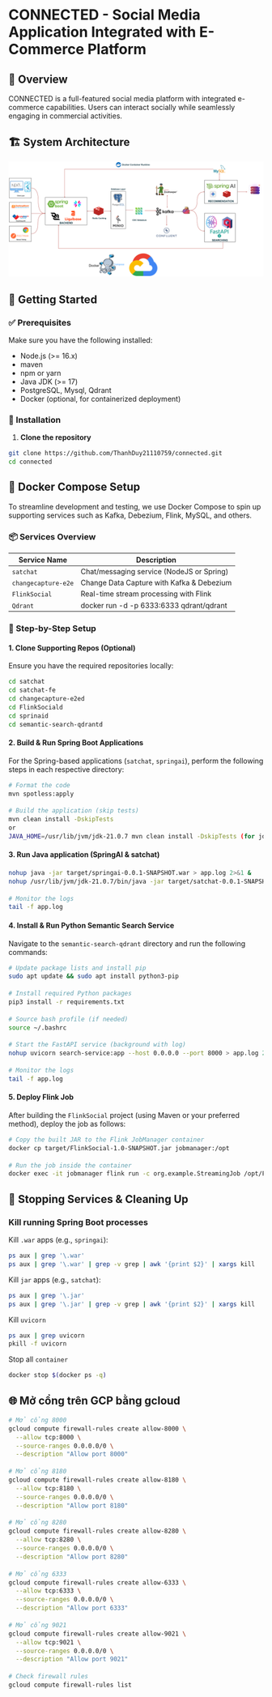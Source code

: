 # CONNECTED - Social Media Application Integrated with E-Commerce Platform

## 📌 Overview

CONNECTED is a full-featured social media platform with integrated e-commerce capabilities. Users can interact socially while seamlessly engaging in commercial activities.

## 🏗️ System Architecture

![System Architecture Diagram](./SYSTEM-ARCHITECTURE.png)

## 🚀 Getting Started

### ✅ Prerequisites

Make sure you have the following installed:

- Node.js (>= 16.x)
- maven
- npm or yarn
- Java JDK (>= 17)
- PostgreSQL, Mysql, Qdrant
- Docker (optional, for containerized deployment)

### 🔧 Installation

1. **Clone the repository**

```bash
git clone https://github.com/ThanhDuy21110759/connected.git
cd connected
```

## 🐳 Docker Compose Setup

To streamline development and testing, we use Docker Compose to spin up supporting services such as Kafka, Debezium, Flink, MySQL, and others.

### 📦 Services Overview

| Service Name        | Description                               |
| ------------------- | ----------------------------------------- |
| `satchat`           | Chat/messaging service (NodeJS or Spring) |
| `changecapture-e2e` | Change Data Capture with Kafka & Debezium |
| `FlinkSocial`       | Real-time stream processing with Flink    |
| `Qdrant`            | docker run -d -p 6333:6333 qdrant/qdrant  |

### 🧰 Step-by-Step Setup

#### 1. Clone Supporting Repos (Optional)

Ensure you have the required repositories locally:

```bash
cd satchat
cd satchat-fe
cd changecapture-e2ed
cd FlinkSociald
cd sprinaid
cd semantic-search-qdrantd
```

#### 2. Build & Run Spring Boot Applications

For the Spring-based applications (`satchat`, `springai`), perform the following steps in each respective directory:

```bash
# Format the code
mvn spotless:apply

# Build the application (skip tests)
mvn clean install -DskipTests
or
JAVA_HOME=/usr/lib/jvm/jdk-21.0.7 mvn clean install -DskipTests (for jdk version 21)
```

#### 3. Run Java application (SpringAI & satchat)

```bash
nohup java -jar target/springai-0.0.1-SNAPSHOT.war > app.log 2>&1 &
nohup /usr/lib/jvm/jdk-21.0.7/bin/java -jar target/satchat-0.0.1-SNAPSHOT.jar > app.log 2>&1 &

# Monitor the logs
tail -f app.log
```

#### 4. Install & Run Python Semantic Search Service

Navigate to the `semantic-search-qdrant` directory and run the following commands:

```bash
# Update package lists and install pip
sudo apt update && sudo apt install python3-pip

# Install required Python packages
pip3 install -r requirements.txt

# Source bash profile (if needed)
source ~/.bashrc

# Start the FastAPI service (background with log)
nohup uvicorn search-service:app --host 0.0.0.0 --port 8000 > app.log 2>&1 &

# Monitor the logs
tail -f app.log
```

#### 5. Deploy Flink Job

After building the `FlinkSocial` project (using Maven or your preferred method), deploy the job as follows:

```bash
# Copy the built JAR to the Flink JobManager container
docker cp target/FlinkSocial-1.0-SNAPSHOT.jar jobmanager:/opt

# Run the job inside the container
docker exec -it jobmanager flink run -c org.example.StreamingJob /opt/FlinkSocial-1.0-SNAPSHOT.jar
```

## 🛑 Stopping Services & Cleaning Up

### Kill running Spring Boot processes

Kill `.war` apps (e.g., `springai`):

```bash
ps aux | grep '\.war'
ps aux | grep '\.war' | grep -v grep | awk '{print $2}' | xargs kill
```

Kill `jar` apps (e.g., `satchat`):

```bash
ps aux | grep '\.jar'
ps aux | grep '\.jar' | grep -v grep | awk '{print $2}' | xargs kill
```

Kill `uvicorn`

```bash
ps aux | grep uvicorn
pkill -f uvicorn
```

Stop all `container`

```bash
docker stop $(docker ps -q)
```
## 🌐 Mở cổng trên GCP bằng gcloud

```bash
# Mở cổng 8000
gcloud compute firewall-rules create allow-8000 \
  --allow tcp:8000 \
  --source-ranges 0.0.0.0/0 \
  --description "Allow port 8000"

# Mở cổng 8180
gcloud compute firewall-rules create allow-8180 \
  --allow tcp:8180 \
  --source-ranges 0.0.0.0/0 \
  --description "Allow port 8180"

# Mở cổng 8280
gcloud compute firewall-rules create allow-8280 \
  --allow tcp:8280 \
  --source-ranges 0.0.0.0/0 \
  --description "Allow port 8280"

# Mở cổng 6333
gcloud compute firewall-rules create allow-6333 \
  --allow tcp:6333 \
  --source-ranges 0.0.0.0/0 \
  --description "Allow port 6333"

# Mở cổng 9021
gcloud compute firewall-rules create allow-9021 \
  --allow tcp:9021 \
  --source-ranges 0.0.0.0/0 \
  --description "Allow port 9021"

# Check firewall rules
gcloud compute firewall-rules list
```
